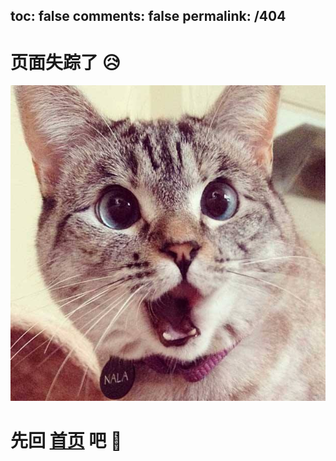 toc: false
comments: false
permalink: /404
---

# 页面失踪了 😥

![404-cat](./404-cat.jpg)

# 先回 [首页](singsing.io) 吧 🤗